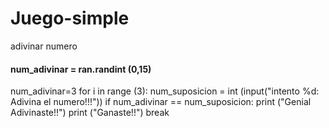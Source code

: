 # Juego-simple
adivinar numero
#### num_adivinar = ran.randint (0,15)
num_adivinar=3
for i in range (3):
    num_suposicion = int (input("intento %d: Adivina el numero!!!"))
    if num_adivinar == num_suposicion:
        print ("Genial Adivinaste!!")
        print ("Ganaste!!")
        break
